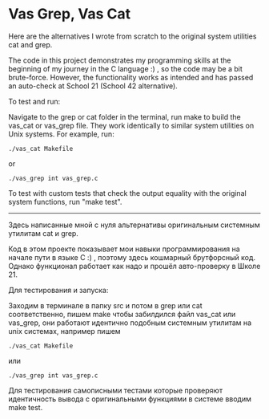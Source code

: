 # Vas Grep, Vas Cat

Here are the alternatives I wrote from scratch to the original system utilities cat and grep.

The code in this project demonstrates my programming skills at the beginning of my journey in the C language :) , so the code may be a bit brute-force. However, the functionality works as intended and has passed an auto-check at School 21 (School 42 alternative).

To test and run:

Navigate to the grep or cat folder in the terminal, run make to build the vas_cat or vas_grep file. They work identically to similar system utilities on Unix systems. For example, run:

```
./vas_cat Makefile
```
or
```
./vas_grep int vas_grep.c
```

To test with custom tests that check the output equality with the original system functions, run "make test".

-----------------------------------------

Здесь написанные мной с нуля альтернативы оригинальным системным утилитам cat и grep.

Код в этом проекте показывает мои навыки программирования на начале пути в языке С :) , поэтому здесь кошмарный брутфорсный код. Однако функционал работает как надо и прошёл авто-проверку в Школе 21.

Для тестирования и запуска:

Заходим в терминале в папку src и потом в grep или cat соответственно, пишем make чтобы забилдился файл vas_cat или vas_grep, они работают идентично подобным системным утилитам на unix системах, например пишем 
```
./vas_cat Makefile
```
или
```
./vas_grep int vas_grep.c
```

Для тестирования самописными тестами которые проверяют идентичность вывода с оригинальными функциями в системе вводим make test.

